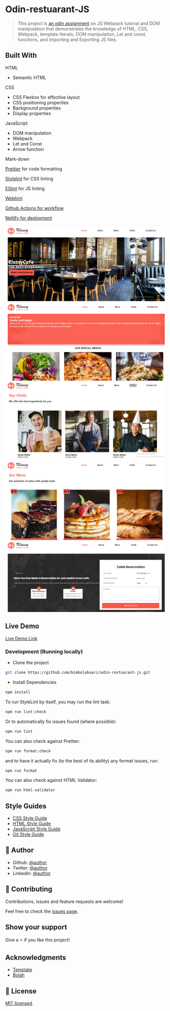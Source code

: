 # Odin-restuarant-JS

> This project is [an odin assignment](https://www.theodinproject.com/paths/full-stack-javascript/courses/javascript/lessons/restaurant-page) on JS Webpack tutorial and DOM manipulation that demonstrates the knowledge of HTML, CSS, Webpack, template literals, DOM manipulation, Let and const, functions, and Importing and Exporting JS files.

## Built With

HTML

- Semantic HTML

CSS

- CSS Flexbox for effective layout
- CSS positioning properties
- Background properties
- Display properties

JavaScript

- DOM manipulation
- Webpack
- Let and Const
- Arrow function

Mark-down

[Prettier](https://prettier.io/) for code formatting

[Stylelint](https://stylelint.io/) for CSS linting

[ESlint]() for JS linting

[Webhint](https://webhint.io/)

[Github Actions for workflow](https://github.com/features/actions)

[Netlify for deployment](https://app.netlify.com/)

![Home Section](./src/assets/images/home.png)
![About Section](./src/assets/images/about.png)
![Chef Section](./src/assets/images/chef.png)
![Menu Section](./src/assets/images/menu.png)
![Contact Section](./src/assets/images/contact.png)

## Live Demo

[Live Demo Link](https://livedemo.com)

### Development (Running locally)

- Clone the project

```bash
git clone https://github.com/bimbolabuari/odin-restuarant-js.git
```

- Install Dependencies

```bash
npm install
```

To run StyleLint by itself, you may run the lint task:

```bash
npm run lint:check
```

Or to automatically fix issues found (where possible):

```bash
npm run lint
```

You can also check against Prettier:

```bash
npm run format:check
```

and to have it actually fix (to the best of its ability) any format issues, run:

```bash
npm run format
```

You can also check against HTML Validator:

```bash
npm run html-validator
```

## Style Guides

- [CSS Style Guide](http://udacity.github.io/frontend-nanodegree-styleguide/css.html)
- [HTML Style Guide](http://udacity.github.io/frontend-nanodegree-styleguide/index.html)
- [JavaScript Style Guide](http://udacity.github.io/frontend-nanodegree-styleguide/javascript.html)
- [Git Style Guide](https://udacity.github.io/git-styleguide/)

## 👤 Author

- Github: [@author](https://github.com/bimbolabuari)
- Twitter: [@author](https://twitter.com/bimbolabuari)
- Linkedin: [@author](https://www.linkedin.com/in/bimbolabuari/)

## 🤝 Contributing

Contributions, issues and feature requests are welcome!

Feel free to check the [issues page](https://github.com/bimbolabuari/odin-restuarant-js/issues).

## Show your support

Give a ⭐️ if you like this project!

## Acknowledgments

- [Template](https://templatemo.com/tm-558-klassy-cafe)
- [Bolah](https://github.com/bolah2009)

## 📝 License

[MIT licensed](./LICENSE).

